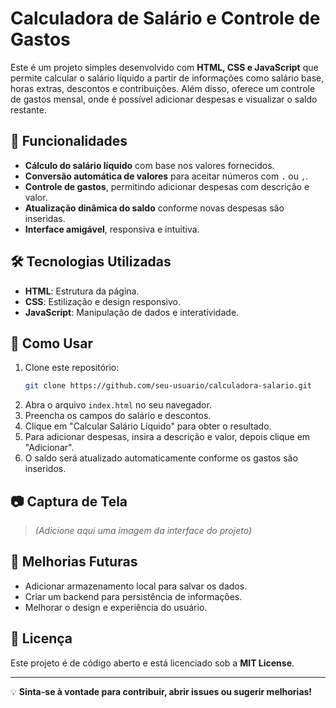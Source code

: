 # Calculadora de Salário e Controle de Gastos

Este é um projeto simples desenvolvido com **HTML, CSS e JavaScript** que permite calcular o salário líquido a partir de informações como salário base, horas extras, descontos e contribuições. Além disso, oferece um controle de gastos mensal, onde é possível adicionar despesas e visualizar o saldo restante.

## 📌 Funcionalidades
- **Cálculo do salário líquido** com base nos valores fornecidos.
- **Conversão automática de valores** para aceitar números com `.` ou `,`.
- **Controle de gastos**, permitindo adicionar despesas com descrição e valor.
- **Atualização dinâmica do saldo** conforme novas despesas são inseridas.
- **Interface amigável**, responsiva e intuitiva.

## 🛠️ Tecnologias Utilizadas
- **HTML**: Estrutura da página.
- **CSS**: Estilização e design responsivo.
- **JavaScript**: Manipulação de dados e interatividade.

## 🚀 Como Usar
1. Clone este repositório:
   ```sh
   git clone https://github.com/seu-usuario/calculadora-salario.git
   ```
2. Abra o arquivo `index.html` no seu navegador.
3. Preencha os campos do salário e descontos.
4. Clique em "Calcular Salário Líquido" para obter o resultado.
5. Para adicionar despesas, insira a descrição e valor, depois clique em "Adicionar".
6. O saldo será atualizado automaticamente conforme os gastos são inseridos.

## 📷 Captura de Tela
> *(Adicione aqui uma imagem da interface do projeto)*

## 📌 Melhorias Futuras
- Adicionar armazenamento local para salvar os dados.
- Criar um backend para persistência de informações.
- Melhorar o design e experiência do usuário.

## 📝 Licença
Este projeto é de código aberto e está licenciado sob a **MIT License**.

---

💡 **Sinta-se à vontade para contribuir, abrir issues ou sugerir melhorias!**

